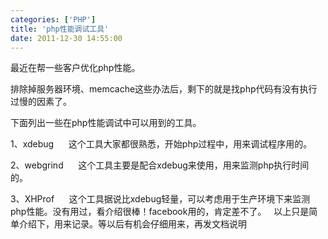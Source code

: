 ```yaml
---
categories: ['PHP']
title: 'php性能调试工具'
date: 2011-12-30 14:55:00
---
```

最近在帮一些客户优化php性能。

排除掉服务器环境、memcache这些办法后，剩下的就是找php代码有没有执行过慢的因素了。

下面列出一些在php性能调试中可以用到的工具。

1、xdebug
     这个工具大家都很熟悉，开始php过程中，用来调试程序用的。

2、webgrind
     这个工具主要是配合xdebug来使用，用来监测php执行时间的。

3、XHProf
     这个工具据说比xdebug轻量，可以考虑用于生产环境下来监测php性能。没有用过，看介绍很棒！facebook用的，肯定差不了。
 
以上只是简单介绍下，用来记录。等以后有机会仔细用来，再发文档说明
